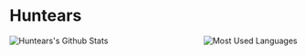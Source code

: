 # Huntears

<img align="left" alt="Huntears's Github Stats" src="https://github-readme-stats.vercel.app/api?username=Huntears&show_icons=true&hide_border=true&show_owner=false" />

<img align="right" alt="Most Used Languages" src="https://github-readme-stats.vercel.app/api/top-langs/?username=Huntears&layout=default&hide_border=true">
